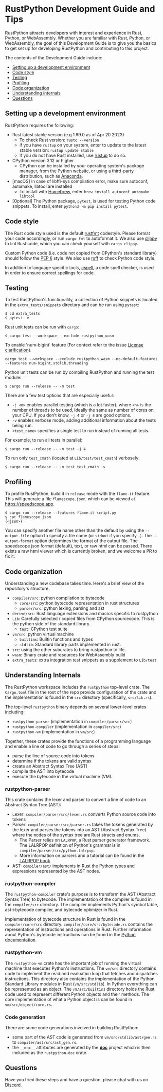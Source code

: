 # RustPython Development Guide and Tips

RustPython attracts developers with interest and experience in Rust, Python,
or WebAssembly. Whether you are familiar with Rust, Python, or 
WebAssembly, the goal of this Development Guide is to give you the basics to
get set up for developing RustPython and contributing to this project. 

The contents of the Development Guide include:

- [Setting up a development environment](#setting-up-a-development-environment)
- [Code style](#code-style)
- [Testing](#testing)
- [Profiling](#profiling)
- [Code organization](#code-organization)
- [Understanding internals](#understanding-internals)
- [Questions](#questions)

## Setting up a development environment

RustPython requires the following:

- Rust latest stable version (e.g 1.69.0 as of Apr 20 2023)
    - To check Rust version: `rustc --version` 
    - If you have `rustup` on your system, enter to update to the latest
      stable version: `rustup update stable`
    - If you do not have Rust installed, use [rustup](https://rustup.rs/) to
      do so.
- CPython version 3.12 or higher
    - CPython can be installed by your operating system's package manager,
      from the [Python website](https://www.python.org/downloads/), or
      using a third-party distribution, such as 
      [Anaconda](https://www.anaconda.com/distribution/).
- [macOS] In case of libffi-sys compilation error, make sure autoconf, automake,
   libtool are installed
    - To install with [Homebrew](https://brew.sh), enter 
      `brew install autoconf automake libtool`
- [Optional] The Python package, `pytest`, is used for testing Python code
  snippets. To install, enter `python3 -m pip install pytest`.

## Code style

The Rust code style used is the default
[rustfmt](https://github.com/rust-lang/rustfmt) codestyle. Please format your
code accordingly, or run `cargo fmt` to autoformat it. We also use
[clippy](https://github.com/rust-lang/rust-clippy) to lint Rust code, which
you can check yourself with `cargo clippy`.

Custom Python code (i.e. code not copied from CPython's standard library) should
follow the [PEP 8](https://www.python.org/dev/peps/pep-0008/) style. We also use
[ruff](https://beta.ruff.rs/docs/) to check Python code style.

In addition to language specific tools, [cspell](https://github.com/streetsidesoftware/cspell),
a code spell checker, is used in order to ensure correct spellings for code.

## Testing

To test RustPython's functionality, a collection of Python snippets is located
in the `extra_tests/snippets` directory and can be run using `pytest`:

```shell
$ cd extra_tests
$ pytest -v
```

Rust unit tests can be run with `cargo`:

```shell
$ cargo test --workspace --exclude rustpython_wasm
```

To enable 'num-bigint' feature (For context refer to the issue [License clarification](https://github.com/RustPython/RustPython/issues/5130)).
```shell
cargo test --workspace --exclude rustpython_wasm --no-default-features --features num-bigint,stdlib,threading

```

Python unit tests can be run by compiling RustPython and running the test module:

```shell
$ cargo run --release -- -m test
```

There are a few test options that are especially useful:

- `-j <n>` enables parallel testing (which is a lot faster), where `<n>` is the
number of threads to be used, ideally the same as number of cores on your CPU.
If you don't know, `-j 4` or `-j 8` are good options.
- `-v` enables verbose mode, adding additional information about the tests being
run.
- `<test_name>` specifies a single test to run instead of running all tests.

For example, to run all tests in parallel:

```shell
$ cargo run --release -- -m test -j 4
```

To run only `test_cmath` (located at `Lib/test/test_cmath`) verbosely:

```shell
$ cargo run --release -- -m test test_cmath -v
```

## Profiling

To profile RustPython, build it in `release` mode with the `flame-it` feature.
This will generate a file `flamescope.json`, which can be viewed at
https://speedscope.app.

```shell
$ cargo run --release --features flame-it script.py
$ cat flamescope.json
{<json>}
```

You can specify another file name other than the default by using the
`--output-file` option to specify a file name (or `stdout` if you specify `-`).
The `--output-format` option determines the format of the output file.
The speedscope json format (default), text, or raw html can be passed. There
exists a raw html viewer which is currently broken, and we welcome a PR to fix it.

## Code organization

Understanding a new codebase takes time. Here's a brief view of the
repository's structure:

- `compiler/src`: python compilation to bytecode
  - `core/src`: python bytecode representation in rust structures
  - `parser/src`: python lexing, parsing and ast
- `derive/src`: Rust language extensions and macros specific to rustpython
- `Lib`: Carefully selected / copied files from CPython sourcecode. This is
   the python side of the standard library.
  - `test`: CPython test suite
- `vm/src`: python virtual machine
  - `builtins`: Builtin functions and types
  - `stdlib`: Standard library parts implemented in rust.
- `src`: using the other subcrates to bring rustpython to life.
- `wasm`: Binary crate and resources for WebAssembly build
- `extra_tests`: extra integration test snippets as a supplement to `Lib/test`

## Understanding Internals

The RustPython workspace includes the `rustpython` top-level crate. The `Cargo.toml`
file in the root of the repo provide configuration of the crate and the
implementation is found in the `src` directory (specifically, `src/lib.rs`).

The top-level `rustpython` binary depends on several lower-level crates including:

- `rustpython-parser` (implementation in `compiler/parser/src`)
- `rustpython-compiler` (implementation in `compiler/src`)
- `rustpython-vm` (implementation in `vm/src`)

Together, these crates provide the functions of a programming language and
enable a line of code to go through a series of steps:

- parse the line of source code into tokens
- determine if the tokens are valid syntax
- create an Abstract Syntax Tree (AST)
- compile the AST into bytecode
- execute the bytecode in the virtual machine (VM).

### rustpython-parser

This crate contains the lexer and parser to convert a line of code to
an Abstract Syntax Tree (AST):

- Lexer: `compiler/parser/src/lexer.rs` converts Python source code into tokens
- Parser: `compiler/parser/src/parser.rs` takes the tokens generated by the lexer and parses
  the tokens into an AST (Abstract Syntax Tree) where the nodes of the syntax
  tree are Rust structs and enums.
  - The Parser relies on `LALRPOP`, a Rust parser generator framework. The
    LALRPOP definition of Python's grammar is in `compiler/parser/src/python.lalrpop`.
  - More information on parsers and a tutorial can be found in the 
    [LALRPOP book](https://lalrpop.github.io/lalrpop/).
- AST: `compiler/ast/` implements in Rust the Python types and expressions
  represented by the AST nodes.

### rustpython-compiler

The `rustpython-compiler` crate's purpose is to transform the AST (Abstract Syntax
Tree) to bytecode. The implementation of the compiler is found in the
`compiler/src` directory. The compiler implements Python's symbol table,
ast->bytecode compiler, and bytecode optimizer in Rust.

Implementation of bytecode structure in Rust is found in the `compiler/core/src`
directory. `compiler/core/src/bytecode.rs` contains the representation of
instructions and operations in Rust. Further information about Python's
bytecode instructions can be found in the
[Python documentation](https://docs.python.org/3/library/dis.html#bytecodes).

### rustpython-vm

The `rustpython-vm` crate has the important job of running the virtual machine that
executes Python's instructions. The `vm/src` directory contains code to
implement the read and evaluation loop that fetches and dispatches
instructions. This directory also contains the implementation of the
Python Standard Library modules in Rust (`vm/src/stdlib`). In Python
everything can be represented as an object. The `vm/src/builtins` directory holds
the Rust code used to represent different Python objects and their methods. The
core implementation of what a Python object is can be found in
`vm/src/object/core.rs`.

### Code generation

There are some code generations involved in building RustPython:

- some part of the AST code is generated from `vm/src/stdlib/ast/gen.rs` to `compiler/ast/src/ast_gen.rs`.
- the `__doc__` attributes are generated by the 
  [__doc__](https://github.com/RustPython/__doc__) project which is then included as the `rustpython-doc` crate.

## Questions

Have you tried these steps and have a question, please chat with us on
[Discord](https://discord.gg/vru8NypEhv).
